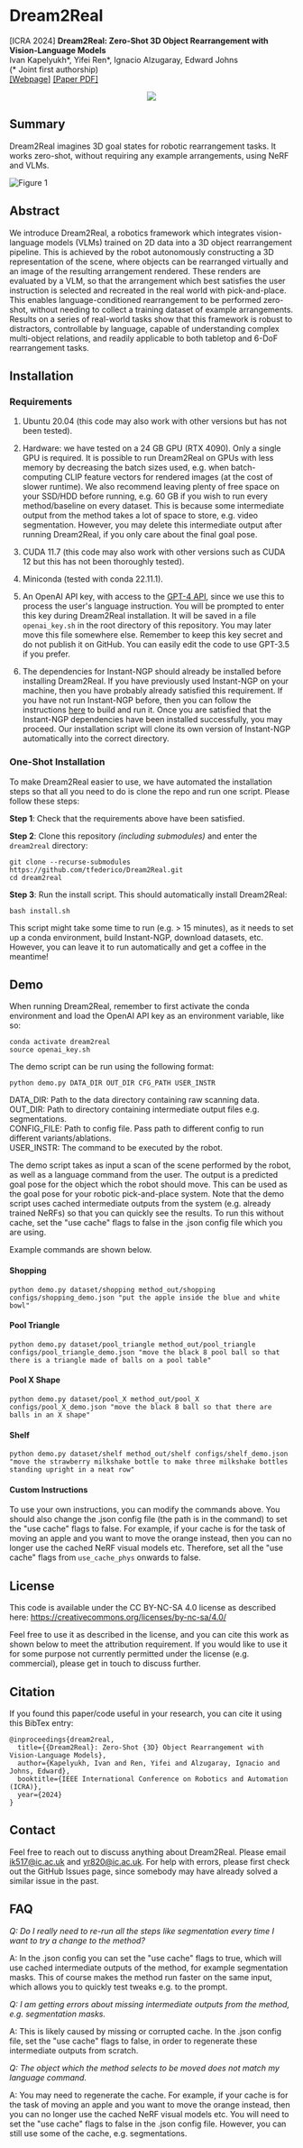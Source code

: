 # Dream2Real

[ICRA 2024] **Dream2Real: Zero-Shot 3D Object Rearrangement with Vision-Language Models**<br/>Ivan Kapelyukh\*, Yifei Ren\*, Ignacio Alzugaray, Edward Johns <br/>
(\* Joint first authorship) </br>
[[Webpage]](https://www.robot-learning.uk/dream2real) [[Paper PDF]](https://arxiv.org/pdf/2312.04533.pdf)

<p align="center">
    <img src="teaser/video.gif">
</p>

## Summary

Dream2Real imagines 3D goal states for robotic rearrangement tasks. It works zero-shot, without requiring any example arrangements, using NeRF and VLMs.

![Figure 1](teaser/figure_1.png)

## Abstract

We introduce Dream2Real, a robotics framework which integrates vision-language models (VLMs) trained on 2D data into a 3D object rearrangement pipeline. This is achieved by the robot autonomously constructing a 3D representation of the scene, where objects can be rearranged virtually and an image of the resulting arrangement rendered. These renders are evaluated by a VLM, so that the arrangement which best satisfies the user instruction is selected and recreated in the real world with pick-and-place. This enables language-conditioned rearrangement to be performed zero-shot, without needing to collect a training dataset of example arrangements. Results on a series of real-world tasks show that this framework is robust to distractors, controllable by language, capable of understanding complex multi-object relations, and readily applicable to both tabletop and 6-DoF rearrangement tasks.

## Installation

### Requirements

1. Ubuntu 20.04 (this code may also work with other versions but has not been tested).

2. Hardware: we have tested on a 24 GB GPU (RTX 4090). Only a single GPU is required. It is possible to run Dream2Real on GPUs with less memory by decreasing the batch sizes used, e.g. when batch-computing CLIP feature vectors for rendered images (at the cost of slower runtime). We also recommend leaving plenty of free space on your SSD/HDD before running, e.g. 60 GB if you wish to run every method/baseline on every dataset. This is because some intermediate output from the method takes a lot of space to store, e.g. video segmentation. However, you may delete this intermediate output after running Dream2Real, if you only care about the final goal pose.

3. CUDA 11.7 (this code may also work with other versions such as CUDA 12 but this has not been thoroughly tested).

4. Miniconda (tested with conda 22.11.1).

5. An OpenAI API key, with access to the [GPT-4 API](https://help.openai.com/en/articles/7102672-how-can-i-access-gpt-4), since we use this to process the user's language instruction. You will be prompted to enter this key during Dream2Real installation. It will be saved in a file `openai_key.sh` in the root directory of this repository. You may later move this file somewhere else. Remember to keep this key secret and do not publish it on GitHub. You can easily edit the code to use GPT-3.5 if you prefer.

7. The dependencies for Instant-NGP should already be installed before installing Dream2Real. If you have previously used Instant-NGP on your machine, then you have probably already satisfied this requirement. If you have not run Instant-NGP before, then you can follow the instructions [here](https://github.com/NVlabs/instant-ngp) to build and run it. Once you are satisfied that the Instant-NGP dependencies have been installed successfully, you may proceed. Our installation script will clone its own version of Instant-NGP automatically into the correct directory.

### One-Shot Installation

To make Dream2Real easier to use, we have automated the installation steps so that all you need to do is clone the repo and run one script. Please follow these steps:

**Step 1**: Check that the requirements above have been satisfied.

**Step 2**: Clone this repository *(including submodules)* and enter the `dream2real` directory:
```
git clone --recurse-submodules https://github.com/tfederico/Dream2Real.git
cd dream2real
```

**Step 3**: Run the install script. This should automatically install Dream2Real:
```
bash install.sh
```

This script might take some time to run (e.g. > 15 minutes), as it needs to set up a conda environment, build Instant-NGP, download datasets, etc. However, you can leave it to run automatically and get a coffee in the meantime!

## Demo

When running Dream2Real, remember to first activate the conda environment and load the OpenAI API key as an environment variable, like so:
```commandline
conda activate dream2real
source openai_key.sh
```

The demo script can be run using the following format:
```commandline
python demo.py DATA_DIR OUT_DIR CFG_PATH USER_INSTR
```
DATA_DIR: Path to the data directory containing raw scanning data. \
OUT_DIR: Path to directory containing intermediate output files e.g. segmentations. \
CONFIG_FILE: Path to config file. Pass path to different config to run different variants/ablations. \
USER_INSTR: The command to be executed by the robot.

The demo script takes as input a scan of the scene performed by the robot, as well as a language command from the user. The output is a predicted goal pose for the object which the robot should move. This can be used as the goal pose for your robotic pick-and-place system. Note that the demo script uses cached intermediate outputs from the system (e.g. already trained NeRFs) so that you can quickly see the results. To run this without cache, set the "use cache" flags to false in the .json config file which you are using.

Example commands are shown below.

#### Shopping
```
python demo.py dataset/shopping method_out/shopping configs/shopping_demo.json "put the apple inside the blue and white bowl"
```
#### Pool Triangle
```
python demo.py dataset/pool_triangle method_out/pool_triangle configs/pool_triangle_demo.json "move the black 8 pool ball so that there is a triangle made of balls on a pool table"
```
#### Pool X Shape
```
python demo.py dataset/pool_X method_out/pool_X configs/pool_X_demo.json "move the black 8 ball so that there are balls in an X shape"
```
#### Shelf
```
python demo.py dataset/shelf method_out/shelf configs/shelf_demo.json "move the strawberry milkshake bottle to make three milkshake bottles standing upright in a neat row"
```

#### Custom Instructions

To use your own instructions, you can modify the commands above. You should also change the .json config file (the path is in the command) to set the "use cache" flags to false. For example, if your cache is for the task of moving an apple and you want to move the orange instead, then you can no longer use the cached NeRF visual models etc. Therefore, set all the "use cache" flags from `use_cache_phys` onwards to false.

## License

This code is available under the CC BY-NC-SA 4.0 license as described here:
https://creativecommons.org/licenses/by-nc-sa/4.0/

Feel free to use it as described in the license, and you can cite this work as shown below to meet the attribution requirement. If you would like to use it for some purpose not currently permitted under the license (e.g. commercial), please get in touch to discuss further.

## Citation

If you found this paper/code useful in your research, you can cite it using this BibTex entry:

```
@inproceedings{dream2real,
  title={{Dream2Real}: Zero-Shot {3D} Object Rearrangement with Vision-Language Models},
  author={Kapelyukh, Ivan and Ren, Yifei and Alzugaray, Ignacio and Johns, Edward},
  booktitle={IEEE International Conference on Robotics and Automation (ICRA)},
  year={2024}
}
```

## Contact

Feel free to reach out to discuss anything about Dream2Real. Please email ik517@ic.ac.uk and yr820@ic.ac.uk. For help with errors, please first check out the GitHub Issues page, since somebody may have already solved a similar issue in the past.

## FAQ

*Q: Do I really need to re-run all the steps like segmentation every time I want to try a change to the method?*

A: In the .json config you can set the "use cache" flags to true, which will use cached intermediate outputs of the method, for example segmentation masks. This of course makes the method run faster on the same input, which allows you to quickly test tweaks e.g. to the prompt.

*Q: I am getting errors about missing intermediate outputs from the method, e.g. segmentation masks.*

A: This is likely caused by missing or corrupted cache. In the .json config file, set the "use cache" flags to false, in order to regenerate these intermediate outputs from scratch.

*Q: The object which the method selects to be moved does not match my language command.*

A: You may need to regenerate the cache. For example, if your cache is for the task of moving an apple and you want to move the orange instead, then you can no longer use the cached NeRF visual models etc. You will need to set the "use cache" flags to false in the .json config file. However, you can still use some of the cache, e.g. segmentations.
